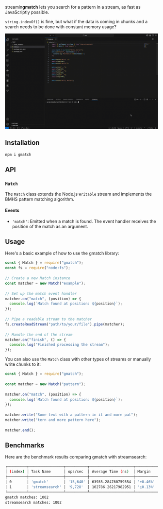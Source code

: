 streamin**gmatch** lets you search for a pattern in a stream, as fast as JavaScriptly possible.

`string.indexOf()` is fine, but what if the data is coming in chunks and a search needs to be done with constant memory usage?

![gmatch.gif](./gmatch.gif)

## Installation

```sh
npm i gmatch
```

## API

### `Match`

The `Match` class extends the Node.js `Writable` stream and implements the BMHS pattern matching algorithm.

#### Events

- `'match'`: Emitted when a match is found. The event handler receives the position of the match as an argument.

## Usage

Here's a basic example of how to use the gmatch library:

```js
const { Match } = require("gmatch");
const fs = require("node:fs");

// Create a new Match instance
const matcher = new Match("example");

// Set up the match event handler
matcher.on("match", (position) => {
  console.log(`Match found at position: ${position}`);
});

// Pipe a readable stream to the matcher
fs.createReadStream("path/to/your/file").pipe(matcher);

// Handle the end of the stream
matcher.on("finish", () => {
  console.log("Finished processing the stream");
});
```

You can also use the `Match` class with other types of streams or manually write chunks to it:

```js
const { Match } = require("gmatch");

const matcher = new Match("pattern");

matcher.on("match", (position) => {
  console.log(`Match found at position: ${position}`);
});

matcher.write("Some text with a pattern in it and more pat");
matcher.write("tern and more pattern here");

matcher.end();
```

## Benchmarks

Here are the benchmark results comparing gmatch with streamsearch:

```sh
┌─────────┬────────────────┬──────────┬────────────────────┬──────────┬─────────┐
│ (index) │ Task Name      │ ops/sec  │ Average Time (ns)  │ Margin   │ Samples │
├─────────┼────────────────┼──────────┼────────────────────┼──────────┼─────────┤
│ 0       │ 'gmatch'       │ '15,640' │ 63935.284760759554 │ '±0.46%' │ 39103   │
│ 1       │ 'streamsearch' │ '9,728'  │ 102786.26217982951 │ '±0.13%' │ 24323   │
└─────────┴────────────────┴──────────┴────────────────────┴──────────┴─────────┘
gmatch matches: 1002
streamsearch matches: 1002
```
